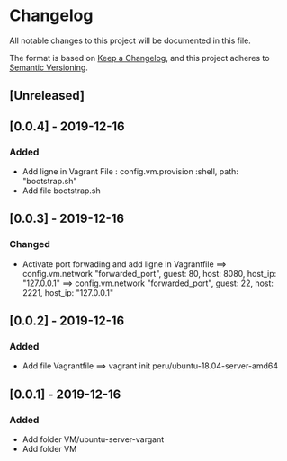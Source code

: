 # Changelog
All notable changes to this project will be documented in this file.

The format is based on [Keep a Changelog](https://keepachangelog.com/en/1.0.0/),
and this project adheres to [Semantic Versioning](https://semver.org/spec/v2.0.0.html).

## [Unreleased]

## [0.0.4] - 2019-12-16
### Added
- Add ligne in Vagrant File :  config.vm.provision :shell, path: "bootstrap.sh"
- Add file bootstrap.sh

## [0.0.3] - 2019-12-16
### Changed
- Activate port forwading and add ligne in Vagrantfile
    ==> config.vm.network "forwarded_port", guest: 80, host: 8080, host_ip: "127.0.0.1"
    ==> config.vm.network "forwarded_port", guest: 22, host: 2221, host_ip: "127.0.0.1"

## [0.0.2] - 2019-12-16
### Added
- Add file Vagrantfile
    ==> vagrant init peru/ubuntu-18.04-server-amd64

## [0.0.1] - 2019-12-16
### Added
- Add folder VM/ubuntu-server-vargant
- Add folder VM